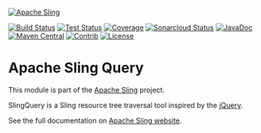 [![Apache Sling](https://sling.apache.org/res/logos/sling.png)](https://sling.apache.org)

&#32;[![Build Status](https://ci-builds.apache.org/job/Sling/job/modules/job/sling-org-apache-sling-query/job/master/badge/icon)](https://ci-builds.apache.org/job/Sling/job/modules/job/sling-org-apache-sling-query/job/master/)&#32;[![Test Status](https://img.shields.io/jenkins/tests.svg?jobUrl=https://ci-builds.apache.org/job/Sling/job/modules/job/sling-org-apache-sling-query/job/master/)](https://ci-builds.apache.org/job/Sling/job/modules/job/sling-org-apache-sling-query/job/master/test/?width=800&height=600)&#32;[![Coverage](https://sonarcloud.io/api/project_badges/measure?project=apache_sling-org-apache-sling-query&metric=coverage)](https://sonarcloud.io/dashboard?id=apache_sling-org-apache-sling-query)&#32;[![Sonarcloud Status](https://sonarcloud.io/api/project_badges/measure?project=apache_sling-org-apache-sling-query&metric=alert_status)](https://sonarcloud.io/dashboard?id=apache_sling-org-apache-sling-query)&#32;[![JavaDoc](https://www.javadoc.io/badge/org.apache.sling/org.apache.sling.query.svg)](https://www.javadoc.io/doc/org.apache.sling/org.apache.sling.query)&#32;[![Maven Central](https://maven-badges.herokuapp.com/maven-central/org.apache.sling/org.apache.sling.query/badge.svg)](https://search.maven.org/#search%7Cga%7C1%7Cg%3A%22org.apache.sling%22%20a%3A%22org.apache.sling.query%22)&#32;[![Contrib](https://sling.apache.org/badges/status-contrib.svg)](https://github.com/apache/sling-aggregator/blob/master/docs/status/contrib.md) [![License](https://img.shields.io/badge/License-Apache%202.0-blue.svg)](https://www.apache.org/licenses/LICENSE-2.0)

# Apache Sling Query

This module is part of the [Apache Sling](https://sling.apache.org) project.

SlingQuery is a Sling resource tree traversal tool inspired by the [jQuery](http://api.jquery.com/category/traversing/tree-traversal/).

See the full documentation on [Apache Sling website](http://sling.apache.org/documentation/bundles/sling-query.html).
